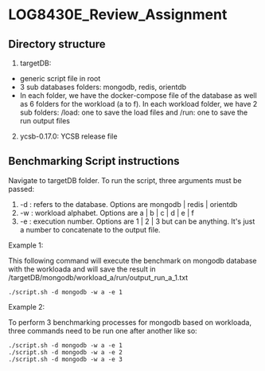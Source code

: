 # LOG8430E_Review_Assignment

## Directory structure

1. targetDB: 

- generic script file in root
- 3 sub databases folders: mongodb, redis, orientdb
- In each folder, we have the docker-compose file of the database as well as 6 folders for the workload (a to f). In each workload folder, we have 2 sub folders: /load: one to save the load files and /run: one to save the run output files

2. ycsb-0.17.0: YCSB release file


## Benchmarking Script instructions

Navigate to targetDB folder.
To run the script, three arguments must be passed:

1. -d : refers to the database. Options are mongodb | redis | orientdb
2. -w : workload alphabet. Options are a | b | c | d | e | f
3. -e : execution number. Options are 1 | 2 | 3 but can be anything. It's just a number to concatenate to the output file.


Example 1:

This following command will execute the benchmark on mongodb database with the workloada and will save the result in /targetDB/mongodb/workload_a/run/output_run_a_1.txt

```
./script.sh -d mongodb -w a -e 1
```


Example 2:

To perform 3 benchmarking processes for mongodb based on workloada, three commands need to be run one after another like so:

```
./script.sh -d mongodb -w a -e 1
./script.sh -d mongodb -w a -e 2
./script.sh -d mongodb -w a -e 3
```
